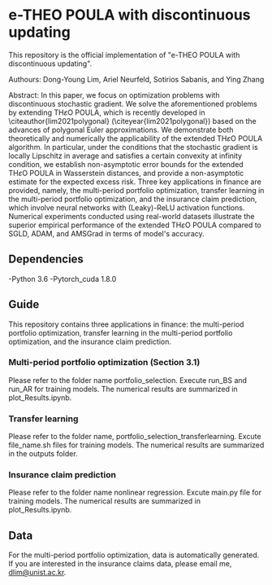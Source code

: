 # e-THEO POULA with discontinuous updating

This repository is the official implementation of "e-THEO POULA with discontinuous updating". 

Authours: Dong-Young Lim, Ariel Neurfeld, Sotirios Sabanis, and Ying Zhang

Abstract: In this paper, we focus on optimization problems with discontinuous stochastic gradient. We solve the aforementioned problems by extending TH$\varepsilon$O POULA, which is recently developed in \citeauthor{lim2021polygonal} (\citeyear{lim2021polygonal}) based on the advances of polygonal Euler approximations. We demonstrate both theoretically and numerically the applicability of the extended TH$\varepsilon$O POULA algorithm. In particular, under the conditions that the stochastic gradient is locally Lipschitz in average and satisfies a certain convexity at infinity condition, we establish non-asymptotic error bounds for the extended TH$\varepsilon$O POULA in Wasserstein distances, and provide a non-asymptotic estimate for the expected excess risk. Three key applications in finance are provided, namely, the multi-period portfolio optimization, transfer learning in the multi-period portfolio optimization, and the insurance claim prediction, which involve neural networks with (Leaky)-ReLU activation functions. Numerical experiments conducted using real-world datasets illustrate the superior empirical performance of the extended TH$\varepsilon$O POULA compared to SGLD, ADAM, and AMSGrad in terms of model's accuracy.

## Dependencies
-Python 3.6
-Pytorch_cuda 1.8.0 

## Guide
This repository contains three applications in finance: the multi-period portfolio optimization, transfer learning in the multi-period portfolio optimization, and the insurance claim prediction. 

### Multi-period portfolio optimization (Section 3.1)
Please refer to the folder name portfolio_selection. Execute run_BS and run_AR for training models. The numerical results are summarized in plot_Results.ipynb.  



### Transfer learning
Please refer to the folder name, portfolio_selection_transferlearning. Excute file_name.sh files for training models. The numerical results are summarized in the outputs folder. 

### Insurance claim prediction
Please refer to the folder name nonlinear regression. Excute main.py file for training models. The numerical results are summarized in plot_Results.ipynb.

## Data
For the multi-period portfolio optimization, data is automatically generated.
If you are interested in the insurance claims data, please email me, dlim@unist.ac.kr.








